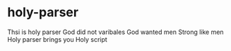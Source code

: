 # holy-parser
Thsi is holy parser
God did not varibales
God wanted men
Strong like men
Holy parser brings you
Holy script
